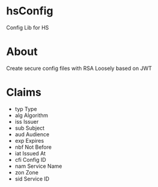 # hsConfig
Config Lib for HS


# About

Create secure config files with RSA
Loosely based on JWT

# Claims

- typ   Type
- alg   Algorithm
- iss   Issuer
- sub   Subject
- aud   Audience
- exp   Expires
- nbf   Not Before
- iat   Issued At
- cfi   Config ID
- nam   Service Name
- zon   Zone
- sid   Service ID

